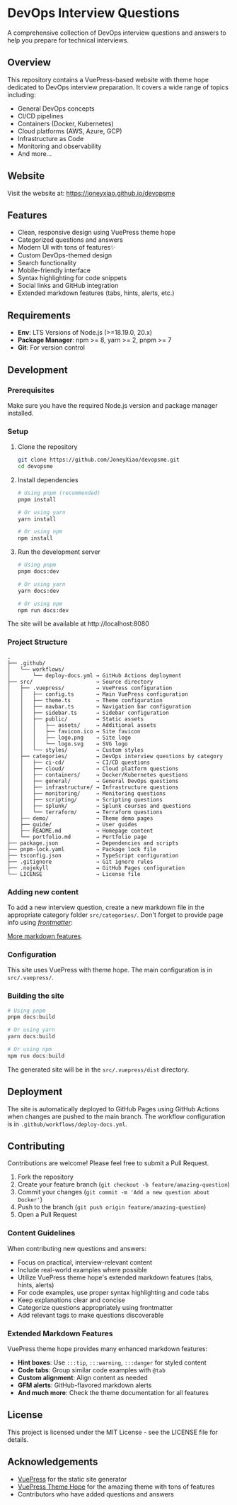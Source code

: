 # DevOps Interview Questions

A comprehensive collection of DevOps interview questions and answers to help you prepare for technical interviews.

## Overview

This repository contains a VuePress-based website with theme hope dedicated to DevOps interview preparation. It covers a wide range of topics including:

- General DevOps concepts
- CI/CD pipelines
- Containers (Docker, Kubernetes)
- Cloud platforms (AWS, Azure, GCP)
- Infrastructure as Code
- Monitoring and observability
- And more...

## Website

Visit the website at: https://joneyxiao.github.io/devopsme

## Features

- Clean, responsive design using VuePress theme hope
- Categorized questions and answers
- Modern UI with tons of features✨
- Custom DevOps-themed design
- Search functionality
- Mobile-friendly interface
- Syntax highlighting for code snippets
- Social links and GitHub integration
- Extended markdown features (tabs, hints, alerts, etc.)

## Requirements

- **Env**: LTS Versions of Node.js (>=18.19.0, 20.x)
- **Package Manager**: npm >= 8, yarn >= 2, pnpm >= 7
- **Git**: For version control

## Development

### Prerequisites

Make sure you have the required Node.js version and package manager installed.

### Setup

1. Clone the repository

    ```bash
    git clone https://github.com/JoneyXiao/devopsme.git
    cd devopsme
    ```

2. Install dependencies

    ```bash
    # Using pnpm (recommended)
    pnpm install

    # Or using yarn
    yarn install

    # Or using npm
    npm install
    ```

3. Run the development server

    ```bash
    # Using pnpm
    pnpm docs:dev

    # Or using yarn
    yarn docs:dev

    # Or using npm
    npm run docs:dev
    ```

The site will be available at http://localhost:8080

### Project Structure

```
.
├── .github/
│   └── workflows/
│       └── deploy-docs.yml → GitHub Actions deployment
├── src/                    → Source directory
│   ├── .vuepress/          → VuePress configuration
│   │   ├── config.ts       → Main VuePress configuration
│   │   ├── theme.ts        → Theme configuration
│   │   ├── navbar.ts       → Navigation bar configuration
│   │   ├── sidebar.ts      → Sidebar configuration
│   │   ├── public/         → Static assets
│   │   │   ├── assets/     → Additional assets
│   │   │   ├── favicon.ico → Site favicon
│   │   │   ├── logo.png    → Site logo
│   │   │   └── logo.svg    → SVG logo
│   │   └── styles/         → Custom styles
│   ├── categories/         → DevOps interview questions by category
│   │   ├── ci-cd/          → CI/CD questions
│   │   ├── cloud/          → Cloud platform questions
│   │   ├── containers/     → Docker/Kubernetes questions
│   │   ├── general/        → General DevOps questions
│   │   ├── infrastructure/ → Infrastructure questions
│   │   ├── monitoring/     → Monitoring questions
│   │   ├── scripting/      → Scripting questions
│   │   ├── splunk/         → Splunk courses and questions
│   │   └── terraform/      → Terraform questions
│   ├── demo/               → Theme demo pages
│   ├── guide/              → User guides
│   ├── README.md           → Homepage content
│   └── portfolio.md        → Portfolio page
├── package.json            → Dependencies and scripts
├── pnpm-lock.yaml          → Package lock file
├── tsconfig.json           → TypeScript configuration
├── .gitignore              → Git ignore rules
├── .nojekyll               → GitHub Pages configuration
└── LICENSE                 → License file
```

### Adding new content

To add a new interview question, create a new markdown file in the appropriate category folder `src/categories/`. Don't forget to provide page info using *[frontmatter](https://theme-hope.vuejs.press/config/frontmatter/layout.html)*:

[More markdown features](https://theme-hope.vuejs.press/guide/markdown/intro.html).

### Configuration

This site uses VuePress with theme hope. The main configuration is in `src/.vuepress/`.

### Building the site

```bash
# Using pnpm
pnpm docs:build

# Or using yarn
yarn docs:build

# Or using npm
npm run docs:build
```

The generated site will be in the `src/.vuepress/dist` directory.

## Deployment

The site is automatically deployed to GitHub Pages using GitHub Actions when changes are pushed to the main branch. The workflow configuration is in `.github/workflows/deploy-docs.yml`.

## Contributing

Contributions are welcome! Please feel free to submit a Pull Request.

1. Fork the repository
2. Create your feature branch (`git checkout -b feature/amazing-question`)
3. Commit your changes (`git commit -m 'Add a new question about Docker'`)
4. Push to the branch (`git push origin feature/amazing-question`)
5. Open a Pull Request

### Content Guidelines

When contributing new questions and answers:
- Focus on practical, interview-relevant content
- Include real-world examples where possible
- Utilize VuePress theme hope's extended markdown features (tabs, hints, alerts)
- For code examples, use proper syntax highlighting and code tabs
- Keep explanations clear and concise
- Categorize questions appropriately using frontmatter
- Add relevant tags to make questions discoverable

### Extended Markdown Features

VuePress theme hope provides many enhanced markdown features:

- **Hint boxes**: Use `:::tip`, `:::warning`, `:::danger` for styled content
- **Code tabs**: Group similar code examples with `@tab`
- **Custom alignment**: Align content as needed
- **GFM alerts**: GitHub-flavored markdown alerts
- **And much more**: Check the theme documentation for all features

## License

This project is licensed under the MIT License - see the LICENSE file for details.

## Acknowledgements

- [VuePress](https://vuepress.vuejs.org/) for the static site generator
- [VuePress Theme Hope](https://theme-hope.vuejs.press/) for the amazing theme with tons of features
- Contributors who have added questions and answers
